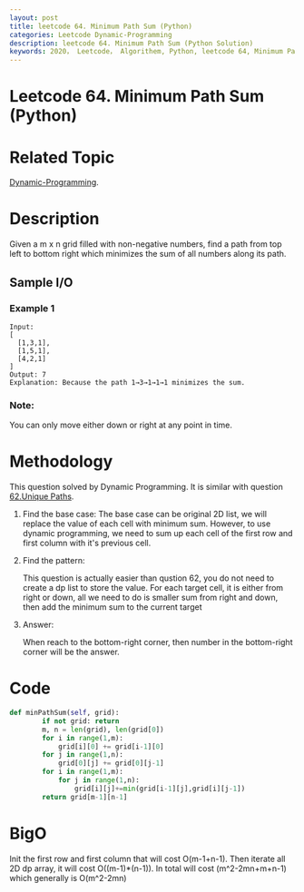 ```yaml
---
layout: post
title: leetcode 64. Minimum Path Sum (Python)
categories: Leetcode Dynamic-Programming
description: leetcode 64. Minimum Path Sum (Python Solution)
keywords: 2020， Leetcode， Algorithem, Python, leetcode 64, Minimum Path Sum, zhenyu
---
```


# Leetcode 64. Minimum Path Sum (Python)

# Related Topic
<a href="/categories/#Dynamic-Programming" target="_blank"> Dynamic-Programming</a>.

# Description
Given a m x n grid filled with non-negative numbers, find a path from top left to bottom right which minimizes the sum of all numbers along its path.

## Sample I/O
### Example 1
```
Input:
[
  [1,3,1],
  [1,5,1],
  [4,2,1]
]
Output: 7
Explanation: Because the path 1→3→1→1→1 minimizes the sum.
```

### Note:
You can only move either down or right at any point in time.

# Methodology
This question solved by Dynamic Programming. It is similar with question<a href="/2020/02/19/lc62/" target="_blank"> 62.Unique Paths</a>.

1. Find the base case:
   The base case can be original 2D list, we will replace the value of each cell with minimum sum.
   However, to use dynamic programming, we need to sum up each cell of the first row and first column with it's previous cell.
   

2. Find the pattern:
   
   This question is actually easier than qustion 62, you do not need to create a dp list to store the value. 
   For each target cell, it is either from right or down, all we need to do is smaller sum from right and down, then add the minimum sum to the current target
   

3. Answer:
   
   When reach to the bottom-right corner, then number in the bottom-right corner will be the answer.

# Code
```python
def minPathSum(self, grid):
        if not grid: return
        m, n = len(grid), len(grid[0])
        for i in range(1,m):
            grid[i][0] += grid[i-1][0]
        for j in range(1,n):
            grid[0][j] += grid[0][j-1]
        for i in range(1,m):
            for j in range(1,n):
                grid[i][j]+=min(grid[i-1][j],grid[i][j-1])
        return grid[m-1][n-1]
```

# BigO
Init the first row and first column that will cost O(m-1+n-1). Then iterate all 2D dp array, it will cost O((m-1)*(n-1)). In total will cost (m^2-2mn+m+n-1) which generally is O(m^2-2mn)


